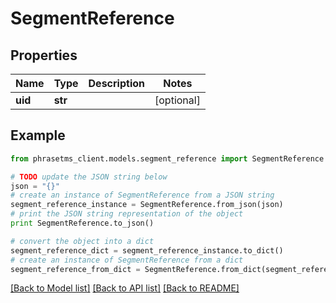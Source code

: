 # SegmentReference

## Properties

| Name    | Type    | Description | Notes      |
| ------- | ------- | ----------- | ---------- |
| **uid** | **str** |             | [optional] |

## Example

```python
from phrasetms_client.models.segment_reference import SegmentReference

# TODO update the JSON string below
json = "{}"
# create an instance of SegmentReference from a JSON string
segment_reference_instance = SegmentReference.from_json(json)
# print the JSON string representation of the object
print SegmentReference.to_json()

# convert the object into a dict
segment_reference_dict = segment_reference_instance.to_dict()
# create an instance of SegmentReference from a dict
segment_reference_from_dict = SegmentReference.from_dict(segment_reference_dict)
```

[[Back to Model list]](../README.md#documentation-for-models) [[Back to API list]](../README.md#documentation-for-api-endpoints) [[Back to README]](../README.md)
